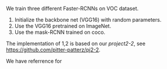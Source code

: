 We train three different Faster-RCNNs on VOC dataset.

1. Initialize the backbone net (VGG16) with random parameters.
2. Use the VGG16 pretrained on ImageNet.
3. Use the mask-RCNN trained on coco.

The implementation of 1,2 is based on our *project2-2*, see https://github.com/pitter-patterz/pj2-2.

We have referrence for

